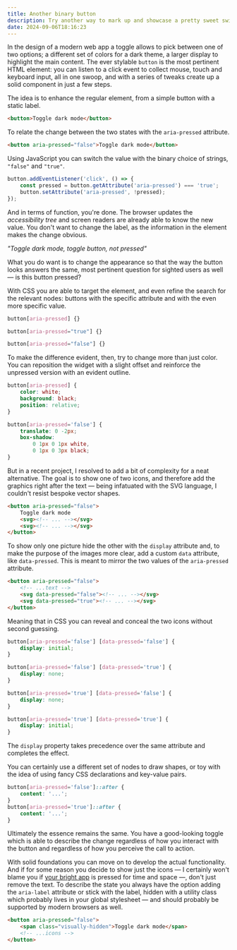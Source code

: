 ```yaml
---
title: Another binary button
description: Try another way to mark up and showcase a pretty sweet switch.
date: 2024-09-06T18:16:23
---
```


In the design of a modern web app a toggle allows to pick between one of two options; a different set of colors for a dark theme, a larger display to highlight the main content. The ever stylable `button` is the most pertinent HTML element: you can listen to a click event to collect mouse, touch and keyboard input, all in one swoop, and with a series of tweaks create up a solid component in just a few steps.

The idea is to enhance the regular element, from a simple button with a static label.

```html
<button>Toggle dark mode</button>
```

To relate the change between the two states with the `aria-pressed` attribute.

```html
<button aria-pressed="false">Toggle dark mode</button>
```

Using JavaScript you can switch the value with the binary choice of strings, `"false"` and `"true"`.

```js
button.addEventListener('click', () => {
	const pressed = button.getAttribute('aria-pressed') === 'true';
	button.setAttribute('aria-pressed', !pressed);
});
```

And in terms of function, you're done. The browser updates the _accessibility tree_ and screen readers are already able to know the new value. You don't want to change the label, as the information in the element makes the change obvious.

_"Toggle dark mode, toggle button, not pressed"_

What you do want is to change the appearance so that the way the button looks answers the same, most pertinent question for sighted users as well — is this button pressed?

With CSS you are able to target the element, and even refine the search for the relevant nodes: buttons with the specific attribute and with the even more specific value.

<!-- prettier-ignore -->
```css
button[aria-pressed] {}

button[aria-pressed="true"] {}

button[aria-pressed="false"] {}
```

To make the difference evident, then, try to change more than just color. You can reposition the widget with a slight offset and reinforce the unpressed version with an evident outline.

```css
button[aria-pressed] {
	color: white;
	background: black;
	position: relative;
}

button[aria-pressed='false'] {
	translate: 0 -2px;
	box-shadow:
		0 1px 0 1px white,
		0 1px 0 3px black;
}
```

But in a recent project, I resolved to add a bit of complexity for a neat alternative. The goal is to show one of two icons, and therefore add the graphics right after the text — being infatuated with the SVG language, I couldn't resist bespoke vector shapes.

```html
<button aria-pressed="false">
	Toggle dark mode
	<svg><!-- ... --></svg>
	<svg><!-- ... --></svg>
</button>
```

To show only one picture hide the other with the `display` attribute and, to make the purpose of the images more clear, add a custom `data` attribute, like `data-pressed`. This is meant to mirror the two values of the `aria-pressed` attribute.

```html
<button aria-pressed="false">
	<!-- ...text -->
	<svg data-pressed="false"><!-- ... --></svg>
	<svg data-pressed="true"><!-- ... --></svg>
</button>
```

Meaning that in CSS you can reveal and conceal the two icons without second guessing.

```css
button[aria-pressed='false'] [data-pressed='false'] {
	display: initial;
}

button[aria-pressed='false'] [data-pressed='true'] {
	display: none;
}

button[aria-pressed='true'] [data-pressed='false'] {
	display: none;
}

button[aria-pressed='true'] [data-pressed='true'] {
	display: initial;
}
```

The `display` property takes precedence over the same attribute and completes the effect.

You can certainly use a different set of nodes to draw shapes, or toy with the idea of using fancy CSS declarations and key-value pairs.

```css
button[aria-pressed='false']::after {
	content: '...';
}
button[aria-pressed='true']::after {
	content: '...';
}
```

Ultimately the essence remains the same. You have a good-looking toggle which is able to describe the change regardless of how you interact with the button and regardless of how you perceive the call to action.

With solid foundations you can move on to develop the actual functionality. And if for some reason you decide to show just the icons — I certainly won't blame you if [your bright app](https://garde-temps.netlify.app/) is pressed for time and space —, don't just remove the text. To describe the state you always have the option adding the `aria-label` attribute or stick with the label, hidden with a utility class which probably lives in your global stylesheet — and should probably be supported by modern browsers as well.

```html
<button aria-pressed="false">
	<span class="visually-hidden">Toggle dark mode</span>
	<!-- ...icons -->
</button>
```
